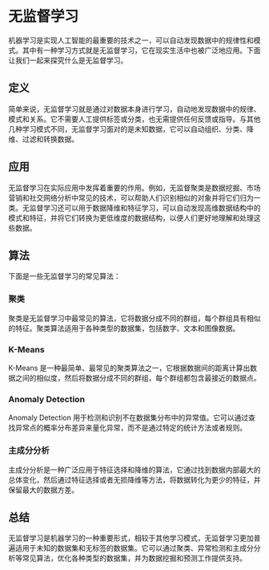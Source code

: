 # 无监督学习

机器学习是实现人工智能的最重要的技术之一，可以自动发现数据中的规律性和模式。其中有一种学习方式就是无监督学习，它在现实生活中也被广泛地应用。下面让我们一起来探究什么是无监督学习。

## 定义

简单来说，无监督学习就是通过对数据本身进行学习，自动地发现数据中的规律、模式和关系。它不需要人工提供标签或分类，也无需提供任何反馈或指导。与其他几种学习模式不同，无监督学习面对的是未知数据，它可以自动组织、分类、降维、过滤和转换数据。

## 应用

无监督学习在实际应用中发挥着重要的作用。例如，无监督聚类是数据挖掘、市场营销和社交网络分析中常见的技术，可以帮助人们识别相似的对象并将它们归为一类。无监督学习还可以用于数据降维和特征学习，可以自动发现高维数据结构中的模式和特征，并将它们转换为更低维度的数据结构，以便人们更好地理解和处理这些数据。

## 算法

下面是一些无监督学习的常见算法：

### 聚类

聚类是无监督学习中最常见的算法，它将数据分成不同的群组，每个群组具有相似的特征。聚类算法适用于各种类型的数据集，包括数字、文本和图像数据。

### K-Means

K-Means 是一种最简单、最常见的聚类算法之一，它根据数据间的距离计算出数据之间的相似度，然后将数据分成不同的群组，每个群组都包含最接近的数据点。

### Anomaly Detection 

Anomaly Detection 用于检测和识别不在数据集分布中的异常值。它可以通过查找异常点的概率分布差异来量化异常，而不是通过特定的统计方法或者规则。

### 主成分分析

主成分分析是一种广泛应用于特征选择和降维的算法，它通过找到数据内部最大的总体变化，然后通过特征选择或者无损降维等方法，将数据转化为更少的特征，并保留最大的数据方差。

## 总结

无监督学习是机器学习的一种重要形式，相较于其他学习模式，无监督学习更加普遍适用于未知的数据集和无标签的数据集。它可以通过聚类、异常检测和主成分分析等常见算法，优化各种类型的数据集，并为数据挖掘和预测工作提供支持。